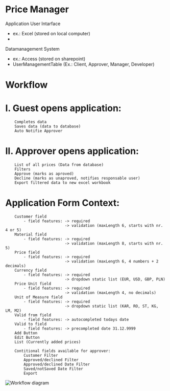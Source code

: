 # Price Manager

Application User Intarface 
  - ex.: Excel (stored on local computer)
  - 
Datamanagement System
  - ex.: Access (stored on sharepoint)
  - UserManagementTable (Ex.: Client, Approver, Manager, Developer)

# Workflow

# I. Guest opens application:
	
		Completes data
		Saves data (data to database)
		Auto Notifie Approver 


# II. Approver opens application:
		
		List of all prices (Data from database)
		Filters 
		Approve (marks as aproved) 
		Decline (marks as unaproved, notifies responsable user)
		Export filtered data to new excel workbook
    
    
# Application Form Context:
		Customer field
			- field features: -> required
							  -> validation (maxLength 6, starts with nr. 4 or 5)
		Material field
			- field features: -> required
							  -> validation (maxLength 8, starts with nr. 5)
		Price field
			- field features: -> required
							  -> validation (maxLength 6, 4 numbers + 2 decimals)
		Currency field
			- field features: -> required
							  -> dropdown static list (EUR, USD, GBP, PLN)
		Price Unit field
			- field features: -> required
							  -> validation (maxLength 4, no decimals)
		Unit of Measure field
			- field features: -> required
							  -> dropdown static list (KAR, RO, ST, KG, LM, M2)
		Valid from field
			- field features: -> autocompleted todays date
		Valid to field
			- field features: -> precompleted date 31.12.9999
		Add Button
		Edit Button
		List (Currently added prices)

		Contitional fields available for approver:
			Customer Filter 
			Approved/declined Filter
			Approved/declined Date Filter
			Saved/notSaved Date Filter
			Export

![Workflow diagram](https://user-images.githubusercontent.com/25910991/161052023-c44f42b5-893e-4f9e-96ae-2490e50d10a1.png)

